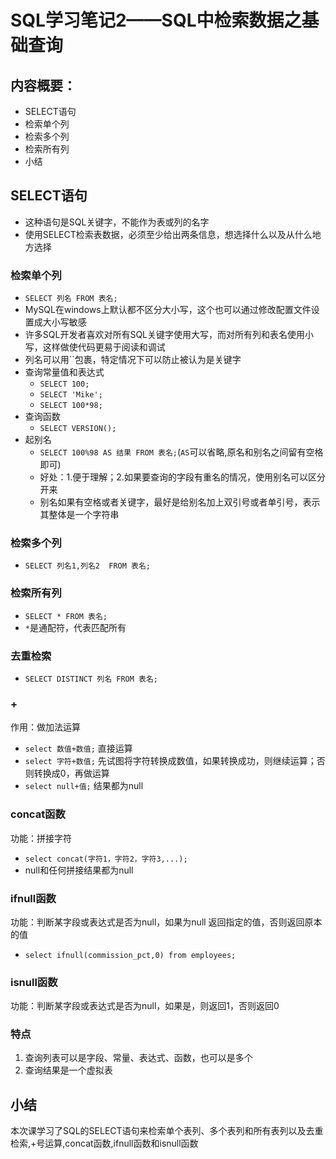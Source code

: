 # SQL学习笔记2——SQL中检索数据之基础查询
## 内容概要：
* SELECT语句
* 检索单个列
* 检索多个列
* 检索所有列
* 小结
## SELECT语句
* 这种语句是SQL关键字，不能作为表或列的名字
* 使用SELECT检索表数据，必须至少给出两条信息，想选择什么以及从什么地方选择
### 检索单个列
* `SELECT 列名 FROM 表名;`
* MySQL在windows上默认都不区分大小写，这个也可以通过修改配置文件设置成大小写敏感
* 许多SQL开发者喜欢对所有SQL关键字使用大写，而对所有列和表名使用小写，这样做使代码更易于阅读和调试
* 列名可以用``包裹，特定情况下可以防止被认为是关键字
* 查询常量值和表达式
	* `SELECT 100;`
	* `SELECT 'Mike';`
	* `SELECT 100*98;`
* 查询函数
	* `SELECT VERSION();`
* 起别名
	* `SELECT 100%98 AS 结果 FROM 表名;`(`AS`可以省略,原名和别名之间留有空格即可)
	* 好处：1.便于理解；2.如果要查询的字段有重名的情况，使用别名可以区分开来
	* 别名如果有空格或者关键字，最好是给别名加上双引号或者单引号，表示其整体是一个字符串
### 检索多个列
* `SELECT 列名1,列名2  FROM 表名;`
### 检索所有列
* `SELECT * FROM 表名;`
* `*`是通配符，代表匹配所有
### 去重检索
* `SELECT DISTINCT 列名 FROM 表名;`
### +
作用：做加法运算
* `select 数值+数值;` 直接运算
* `select 字符+数值;` 先试图将字符转换成数值，如果转换成功，则继续运算；否则转换成0，再做运算
* `select null+值;` 结果都为null
### concat函数
功能：拼接字符
* `select concat(字符1，字符2，字符3,...);`
* null和任何拼接结果都为null
### ifnull函数
功能：判断某字段或表达式是否为null，如果为null 返回指定的值，否则返回原本的值
* `select ifnull(commission_pct,0) from employees;`
### isnull函数
功能：判断某字段或表达式是否为null，如果是，则返回1，否则返回0
### 特点
1. 查询列表可以是字段、常量、表达式、函数，也可以是多个
2. 查询结果是一个虚拟表
## 小结
本次课学习了SQL的SELECT语句来检索单个表列、多个表列和所有表列以及去重检索,+号运算,concat函数,ifnull函数和isnull函数


